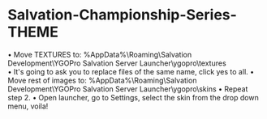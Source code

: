 # Salvation-Championship-Series-THEME

• Move TEXTURES to: %AppData%\Roaming\Salvation Development\YGOPro Salvation Server Launcher\ygopro\textures <br>
• It's going to ask you to replace files of the same name, click yes to all.
• Move rest of images to: %AppData%\Roaming\Salvation Development\YGOPro Salvation Server Launcher\ygopro\skins
• Repeat step 2.
• Open launcher, go to Settings, select the skin from the drop down menu, voila!

